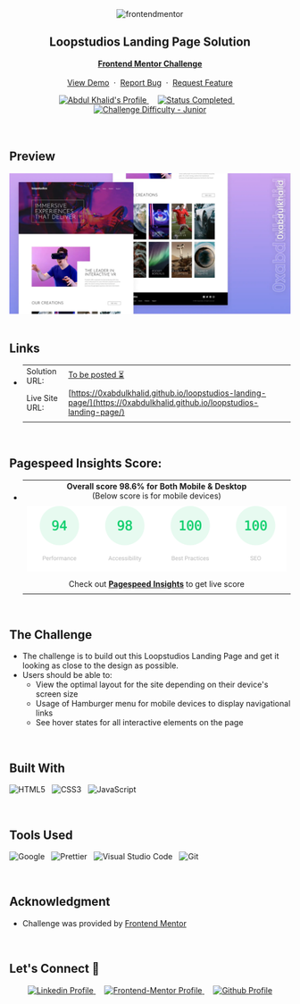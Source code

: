 <div align="center">

  <img src="https://www.frontendmentor.io/static/images/logo-mobile.svg" alt="frontendmentor" width="80">

  <h2 align="center">Loopstudios Landing Page Solution</h2>
  <p align="center">
    <a href="https://www.frontendmentor.io/challenges/loopstudios-landing-page-N88J5Onjw"><strong>Frontend Mentor Challenge</strong></a>
    <br />
    <br />
    <a href="https://0xabdulkhalid.github.io/loopstudios-landing-page/">View Demo</a>
    &nbsp;·&nbsp;
    <a href="https://github.com/0xabdulkhalid/loopstudios-landing-page/issues">Report Bug</a>
    &nbsp;·&nbsp;
    <a href="https://github.com/0xabdulkhalid/loopstudios-landing-page/issues">Request Feature</a>
  </p>
</div>

<!-- Badges -->
<div align="center">
  <!-- Profiles -->
  <a href="https://www.frontendmentor.io/profile/0xabdulkhalid">
    <img src="https://img.shields.io/badge/Profile-0xAbdulKhalid-fefefe?style=for-the-badge&logo=frontendmentor" alt="Abdul Khalid's Profile">
  </a> &nbsp;&nbsp;&nbsp;

  <!-- Status -->
  <a href="#">
    <img src="https://img.shields.io/badge/Status-Completed-00CE80?style=for-the-badge" alt="Status Completed">
  </a> &nbsp;&nbsp;&nbsp;

  <!-- Difficulty -->
  <a href="https://www.frontendmentor.io/challenges?difficulties=1"  >
    <img src="https://img.shields.io/badge/Difficulty-Junior-AAC745?style=for-the-badge&logo=frontendmentor" alt="Challenge Difficulty - Junior">
  </a>

</div>
<br />
<br />



## **Preview**

<div align='center'>
<img src='./design/preview.webp' alt='Loopstudios Landing Page solution preview image'>
</div>


<br>

## **Links**

- |||
  | :----- | :----- |
  | Solution URL: | [To be posted :hourglass_flowing_sand:](#link) |
  | Live Site URL: | [https://0xabdulkhalid.github.io/loopstudios-landing-page/](https://0xabdulkhalid.github.io/loopstudios-landing-page/) |
  |||

<br>

## Pagespeed Insights Score:
  
- ||
  | :-----: |
  |  <b>Overall score 98.6% for Both Mobile & Desktop</b><br>(Below score is for mobile devices) |
  | |
  | <img src='./images/pagespeed-insights-score.svg' alt='Scoreboard'> |
  | |
  | Check out [**Pagespeed Insights**](https://pagespeed.web.dev/analysis/https-0xabdulkhalid-github-io-loopstudios-landing-page/knvnf771y3?form_factor=mobile) to get live score |
  ||

<br>

## The Challenge

- The challenge is to build out this Loopstudios Landing Page and get it looking as close to the design as possible.
- Users should be able to:
    - View the optimal layout for the site depending on their device's screen size
    - Usage of Hamburger menu for mobile devices to display navigational links
    - See hover states for all interactive elements on the page

<br>


## **Built With**

 ![HTML5](https://img.shields.io/badge/html5-%23E34F26.svg?style=for-the-badge&logo=html5&logoColor=white) &nbsp; ![CSS3](https://img.shields.io/badge/css3-%231572B6.svg?style=for-the-badge&logo=css3&logoColor=white) &nbsp; ![JavaScript](https://img.shields.io/badge/JavaScript%20-%23F7DF1E.svg?style=for-the-badge&logo=javascript&logoColor=black)


<br>

## **Tools Used**

![Google](https://img.shields.io/badge/google-DA4437?style=for-the-badge&logo=google&logoColor=white) &nbsp;  ![Prettier](https://img.shields.io/badge/prettier-1A2C34?style=for-the-badge&logo=prettier&logoColor=F7BA3E) &nbsp; ![Visual Studio Code](https://img.shields.io/badge/VS%20Code-0078d7.svg?style=for-the-badge&logo=visual-studio-code&logoColor=white) &nbsp; ![Git](https://img.shields.io/badge/Git-F05032?style=for-the-badge&logo=git&logoColor=white)

<br>

## **Acknowledgment**

- Challenge was provided by [Frontend Mentor](https://www.frontendmentor.io)

<br>

## **Let's Connect 👋**

<div align=center>

  <a href="https://linkedin.com/in/0xabdulkhalid" >
    <img src="https://img.shields.io/badge/linkedin%20Profile-%2300acee.svg?color=405DE6&style=for-the-badge&logo=linkedin&logoColor=white" alt="Linkedin Profile">
  </a>&nbsp;&nbsp;&nbsp;

  <a href="https://www.frontendmentor.io/profile/0xabdulkhalid" >
    <img src="https://img.shields.io/badge/FEM%20Profile-f8f9f8?style=for-the-badge&logo=Frontend-Mentor&logoColor=black" alt="Frontend-Mentor Profile">
  </a> &nbsp;&nbsp;&nbsp;

  <a href="https://www.github.com/0xabdulkhalid/" >
    <img src="https://img.shields.io/badge/Github%20Profile-131313?style=for-the-badge&logo=github&logoColor=white" alt="Github Profile">
  </a>

</div>

<br>
